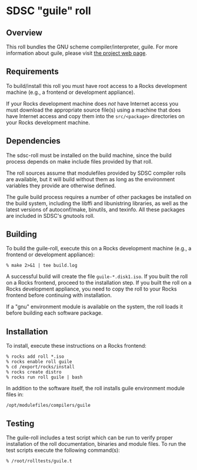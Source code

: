 # SDSC "guile" roll

## Overview

This roll bundles the GNU scheme compiler/interpreter, guile.  For more
information about guile, please visit
<a href="https://www.gnu.org/software/guild/guile.html">the project web page</a>.

## Requirements

To build/install this roll you must have root access to a Rocks development
machine (e.g., a frontend or development appliance).

If your Rocks development machine does *not* have Internet access you must
download the appropriate source file(s) using a machine that does
have Internet access and copy them into the `src/<package>` directories on your
Rocks development machine.


## Dependencies

The sdsc-roll must be installed on the build machine, since the build process
depends on make include files provided by that roll.

The roll sources assume that modulefiles provided by SDSC compiler
rolls are available, but it will build without them as long as the environment
variables they provide are otherwise defined.

The guile build process requires a number of other packages be installed on the
build system, including the libffi and libunistring libraries, as well as the
latest versions of autoconf/make, binutils, and texinfo.  All these packages
are included in SDSC's gnutools roll.


## Building

To build the guile-roll, execute this on a Rocks development
machine (e.g., a frontend or development appliance):

```shell
% make 2>&1 | tee build.log
```

A successful build will create the file `guile-*.disk1.iso`.  If you built the
roll on a Rocks frontend, proceed to the installation step. If you built the
roll on a Rocks development appliance, you need to copy the roll to your Rocks
frontend before continuing with installation.

If a "gnu" environment module is available on the system, the roll loads it
before building each software package.

## Installation

To install, execute these instructions on a Rocks frontend:

```shell
% rocks add roll *.iso
% rocks enable roll guile
% cd /export/rocks/install
% rocks create distro
% rocks run roll guile | bash
```

In addition to the software itself, the roll installs guile environment
module files in:

```shell
/opt/modulefiles/compilers/guile
```


## Testing

The guile-roll includes a test script which can be run to verify proper
installation of the roll documentation, binaries and module files. To
run the test scripts execute the following command(s):

```shell
% /root/rolltests/guile.t 
```
